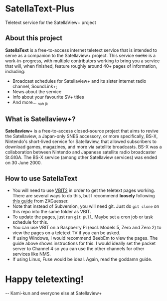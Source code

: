 # SatellaText-Plus
Teletext service for the SatellaView+ project

## About this project
**SatellaText** is a free-to-access internet teletext service that is intended to serve as a companion to the Satellaview+ project.
This service ~~sucks~~ is a work-in-progress, with multiple contributors working to bring you a service that will, when finished,
feature roughly around 40+ pages of information, including:
- Broadcast schedules for Satellaview+ and its sister internet radio channel, SoundLink+;
- News about the service
- Info about your favourite SV+ titles
- And more... <sub>nah jk</sub>

## What is Satellaview+?
**Satellaview+** is a free-to-access closed-source project that aims to revive the Satellaview, a Japan-only SNES accessory, or more
specifically, BS-X, Nintendo's short-lived service for Satellaview, that allowed subscribers to download games, magazines, and more
via satellite broadcasts. BS-X was a collaboration between Nintendo and Japanese satellite radio broadcaster St.GIGA.
The BS-X service (among other Satellaview services) was ended on 30 June 2000.

## How to use SatellaText
- You will need to use [VBIT2](https://github.com/peterkvt80/vbit2) in order to get the teletext pages working. There are several
  ways to do this, but I recommend **loosely** following [this guide](https://zxnet.co.uk/teletext/emulators/) from ZXGuesser.
- Note that instead of Subversion, you will need git. Just do `git clone` on this repo into the same folder as VBIT.
- To update the pages, just run `git pull`. Maybe set a cron job or task schedule for this.
- You can use VBIT on a Raspberry Pi (excl. Models 5, Zero and Zero 2) to view the pages on a teletext TV if you can be asked.
- If using Windows, I would recommend BeebEm to view the pages. The guide above shows instructions for this. I would ideally
  set the packet server to Channel 4 so you can use the other channels for other services like NMS.
- If using Linux, Fuse would be ideal. Again, read the goddamn guide.

# Happy teletexting!
-- Kami-kun and everyone else at Satellaview+
